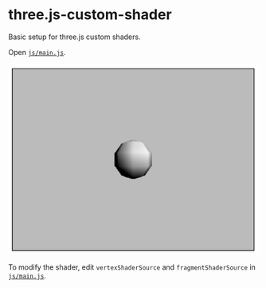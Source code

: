 # three.js-custom-shader

Basic setup for three.js custom shaders.

Open [`js/main.js`](js/main.js).

![](media/screenshot.png)

To modify the shader, edit `vertexShaderSource` and `fragmentShaderSource` in [`js/main.js`](js/main.js).